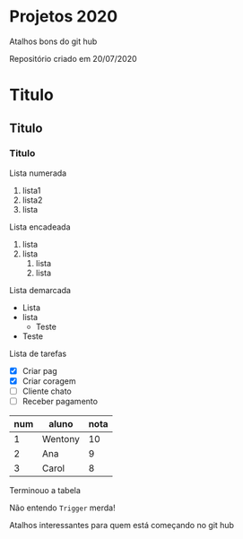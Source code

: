 # Projetos 2020
 Atalhos bons do git hub

Repositório criado em 20/07/2020
# Titulo
## Titulo
### Titulo

Lista numerada
1. lista1
1. lista2
1. lista

Lista encadeada
1. lista
1. lista
   1. lista
   1. lista
   
Lista demarcada
* Lista
* lista
   * Teste
* Teste

Lista de tarefas
- [x] Criar pag
- [x] Criar coragem
- [ ] Cliente chato
- [ ] Receber pagamento

num | aluno | nota
-----|-------|-----
1 | Wentony | 10
2 | Ana | 9
3 | Carol | 8
Terminouo a tabela

Não entendo `Trigger` merda! 

Atalhos interessantes para quem está começando no git hub
